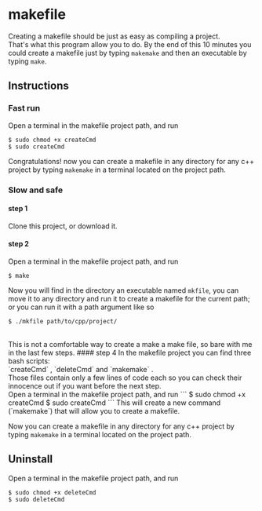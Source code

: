 # makefile
Creating a makefile should be just as easy as compiling a project.<br>
That's what this program allow you to do. By the end of this 10 minutes you could create a makefile just by typing `makemake` and then an executable by typing `make`.


## Instructions
### Fast run
Open a terminal in the makefile project path, and run
```
$ sudo chmod +x createCmd
$ sudo createCmd
```
Congratulations! now you can create a makefile in any directory for any c++ project by typing `makemake` in a terminal located on the project path.

### Slow and safe
#### step 1
Clone this project, or download it.
#### step 2
Open a terminal in the makefile project path, and run
```
$ make
```
Now you will find in the directory an executable named `mkfile`, you can move it to any directory and run it to create a makefile for the current path; or you can run it with a path argument like so
```
$ ./mkfile path/to/cpp/project/
```
<br>
This is not a comfortable way to create a make a make file, so bare with me in the last few steps.
#### step 4
 In the makefile project you can find three bash scripts:<br>
 `createCmd` , `deleteCmd` and `makemake` .<br>
 Those files contain only a few lines of code each so you can check their innocence out if you want before the next step.<br>
 Open a terminal in the makefile project path, and run
 ```
 $ sudo chmod +x createCmd
 $ sudo createCmd
 ```
 This will create a new command (`makemake`) that will allow you to create a makefile.

 Now you can create a makefile in any directory for any c++ project by typing `makemake` in a terminal located on the project path.

 ## Uninstall
 Open a terminal in the makefile project path, and run
 ```
 $ sudo chmod +x deleteCmd
 $ sudo deleteCmd
 ```
